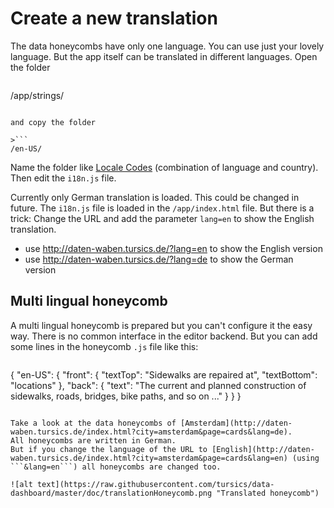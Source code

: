 # Create a new translation

The data honeycombs have only one language. 
You can use just your lovely language. 
But the app itself can be translated in different languages. 
Open the folder

>```
/app/strings/
```

and copy the folder

>```
/en-US/
```

Name the folder like [Locale Codes](http://www.science.co.il/Language/Locale-codes.asp) (combination of language and country). 
Then edit the ```i18n.js``` file.

Currently only German translation is loaded. This could be changed in future. 
The ```i18n.js``` file is loaded in the ```/app/index.html``` file. 
But there is a trick: Change the URL and add the parameter ```lang=en``` to show the English translation.

- use http://daten-waben.tursics.de/?lang=en to show the English version
- use http://daten-waben.tursics.de/?lang=de to show the German version

## Multi lingual honeycomb

A multi lingual honeycomb is prepared but you can't configure it the easy way. 
There is no common interface in the editor backend. 
But you can add some lines in the honeycomb ```.js``` file like this:

>```
{
	"en-US": {
		"front": {
			"textTop": "Sidewalks are repaired at",
			"textBottom": "locations"
		},
		"back": {
			"text": "The current and planned construction of sidewalks, roads, bridges, bike paths, and so on ..."
		}
	}
}
```

Take a look at the data honeycombs of [Amsterdam](http://daten-waben.tursics.de/index.html?city=amsterdam&page=cards&lang=de). 
All honeycombs are written in German. 
But if you change the language of the URL to [English](http://daten-waben.tursics.de/index.html?city=amsterdam&page=cards&lang=en) (using ```&lang=en```) all honeycombs are changed too.

![alt text](https://raw.githubusercontent.com/tursics/data-dashboard/master/doc/translationHoneycomb.png "Translated honeycomb")
